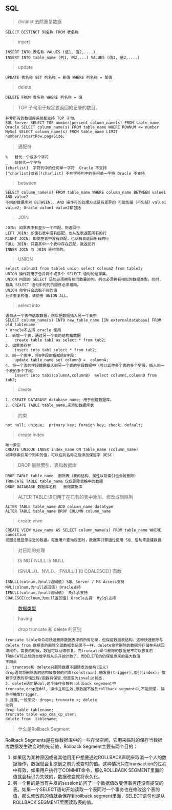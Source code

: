 ## SQL 

> distinct 去除重复数据

    SELECT DISTINCT 列名称 FROM 表名称

> insert 

    INSERT INTO 表名称 VALUES (值1, 值2,....)
    INSERT INTO table_name (列1, 列2,...) VALUES (值1, 值2,....)

> update 

    UPDATE 表名称 SET 列名称 = 新值 WHERE 列名称 = 某值

> delete

    DELETE FROM 表名称 WHERE 列名称 = 值

> TOP 子句用于规定要返回的记录的数目。

    并非所有的数据库系统都支持 TOP 子句。
    SQL Server SELECT TOP number|percent column_name(s) FROM table_name
    Oracle SELECT column_name(s) FROM table_name WHERE ROWNUM <= number         
    MySql SELECT column_name(s) FROM table_name LIMIT number//startRow,pageSize;   

> 通配符

    %	替代一个或多个字符
    _	仅替代一个字符
    [charlist]	字符列中的任何单一字符  Oracle 不支持
    [^charlist]或者[!charlist] 不在字符列中的任何单一字符 Oracle 不支持

> between

    SELECT column_name(s) FROM table_name WHERE column_name BETWEEN value1 AND value2
    不同的数据库对 BETWEEN...AND 操作符的处理方式是有差异的 可能包括（不包括）value1 value2; Oracle value1 value2都包括

> JOIN

    JOIN: 如果表中有至少一个匹配，则返回行
    LEFT JOIN: 即使右表中没有匹配，也从左表返回所有的行
    RIGHT JOIN: 即使左表中没有匹配，也从右表返回所有的行
    FULL JOIN: 只要其中一个表中存在匹配，就返回行
    INNER JOIN 与 JOIN 是相同的。

> UNION

    select colnum1 from table1 union select colnum2 from table2;
    UNION 操作符用于合并两个或多个 SELECT 语句的结果集。
    UNION 内部的 SELECT 语句必须拥有相同数量的列。列也必须拥有相似的数据类型。同时，每条 SELECT 语句中的列的顺序必须相同。
    UNION 命令只会选取不同的值
    允许重复的值，请使用 UNION ALL。

> select into

    语句从一个表中选取数据，然后把数据插入另一个表中
    SELECT column_name(s) INTO new_table_name [IN externaldatabase] FROM old_tablename
    * oracle不支持 oracle 使用 
    1. 新增一个表，通过另一个表的结构和数据
        create table tab1 as select * from tab2;
    2. 如果表存在
        insert into tab1 select * from tab2;
    3. 同一个表中，将A字段的指赋给B字段：
        update table_name set columnB =  columnA;
    4. 将一个表的字段数据插入到另一个表的字段数据中（可以延伸多个表的多个字段，插入同一个表的多个字段）
        insert into tab1(columnA,columnB)  select columnC,columnD from tab2;

> create 

    1. CREATE DATABASE database_name; 用于创建数据库。
    2. CREATE TABLE table_name;来添加数据库表

> 约束 
    
    not null; unique;  primary key; foreign key; check; default; 

> create index

    唯一索引
    CREATE UNIQUE INDEX index_name ON table_name (column_name)
    以降序索引某个列中的值，可以在列名称之后添加保留字 DESC：

>   DROP 删除索引、表和数据库 

    DROP TABLE table_name  删除表（表的结构、属性以及索引也会被删除）
    TRUNCATE TABLE table_name 仅仅删除表格中的数据
    DROP DATABASE 数据库名称   删除数据库

> ALTER TABLE 语句用于在已有的表中添加、修改或删除列

    ALTER TABLE table_name ADD column_name datatype
    ALTER TABLE table_name DROP COLUMN column_name

> create viwe

    CREATE VIEW view_name AS SELECT column_name(s) FROM table_name WHERE condition
    视图总是显示最近的数据。每当用户查询视图时，数据库引擎通过使用 SQL 语句来重建数据

> 对日期的处理

> IS NOT NULL  IS NULL 

> ISNULL()、NVL()、IFNULL() 和 COALESCE() 函数

    ISNULL(colnum,为null返回值) SQL Server / MS Access支持
    NVL(colnum,为null返回值) Oracle支持
    IFNULL(colnum,为null返回值)  MySql支持
    COALESCE(colnum,为null返回值) Oracle支持  MySql支持

> <a href='http://www.w3school.com.cn/sql/sql_datatypes.asp'>数据类型</a>

> having 

> drop truncate 和 delete 的区别

    truncate table命令将快速删除数据表中的所有记录，但保留数据表结构。这种快速删除与delete from 数据表的删除全部数据表记录不一样，delete命令删除的数据将存储在系统回滚段中，需要的时候，数据可以回滚恢复，而truncate命令删除的数据是不可以恢复的 
    TRUNCATE之后的自增字段从头开始计数了，而DELETE的仍保留原来的最大数值 
    不同点
    1. truncate和 delete只删除数据不删除表的结构(定义) 
    drop语句将删除表的结构被依赖的约束(constrain),触发器(trigger),索引(index); 依赖于该表的存储过程/函数将保留,但是变为invalid状态. 
    2. delete语句是dml,这个操作会放到rollback segement中
    truncate,drop是ddl, 操作立即生效,原数据不放到rollback segment中,不能回滚. 操作不触发trigger. 
    3.速度,一般来说: drop>; truncate >; delete
    实例
    drop table tablename;
    truncate table wap_cms_cp_user;
    delete from  tablename;

>什么是Rollback Segment

Rollback Segments是在你数据库中的一些存储空间，它用来临时的保存当数据库数据发生改变时的先前值，Rollback Segment主要有两个目的：

1. 如果因为某种原因或者其他用用户想要通过ROLLBACK声明来取消一个人的数据操作，数据就会复原到之前为改变时的值。这种情况只在transaction的过程中有效，如果用户执行了COMMIT命令，那么ROLLBACK SEGMENT里面的值就会标识为失效的，数据改变就将永久化。
2. 另一个目的是当有并发的session访问了一个数据值改变但事务还没有提交的表。如果一个SELECT语句开始读取一个表同时一个事务也在修改这个表的值，那么修改前的值就会保存到rollback segment里面，SELECT语句也是从ROLLBACK SEGMENT里面读取表的值。

